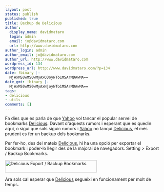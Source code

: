 ```yaml
---
layout: post
status: publish
published: true
title: Backup de Delicious
author:
  display_name: davidmataro
  login: admin
  email: jo@davidmataro.com
  url: http://www.davidmataro.com
author_login: admin
author_email: jo@davidmataro.com
author_url: http://www.davidmataro.com
wordpress_id: 134
wordpress_url: http://www.davidmataro.com/?p=134
date: !binary |-
  MjAxMS0wMS0wMyAxODoyNTo1MSArMDAwMA==
date_gmt: !binary |-
  MjAxMS0wMS0wMyAxNjoyNTo1MSArMDAwMA==
tags:
- delicious
- utils
comments: []
---
```

<p>Fa dies que es parla de que <a title="Yahoo" href="http://www.yahoo.com">Yahoo</a> vol tancar el popular servei de bookmarks <a title="Delicious" href="http://delicious.com" target="_blank">Delicious</a>. Davant d'aquests rumors i esperant que es quedin aquí, o sigui que sols siguin rumors i <a title="Yahoo" href="http://www.yahoo.com">Yahoo</a> no tanqui <a title="Delicious" href="http://delicious.com" target="_blank">Delicious</a>, el més prudent es fer un backup dels bookmarks.</p>
<p>Per fer-ho, des del mateix <a title="Delicious" href="http://delicious.com" target="_blank">Delicious</a>, hi ha una opció per exportar el bookmark i poder-lo llegir des de la majorai de navegadors. Setting &gt; Export / Backup Bookmarks.</p>
<p><a href="http://www.davidmataro.com/wp-content/uploads/2011/01/export-delicious-bookmark.png"><img class="aligncenter size-medium wp-image-135" title="export delicious bookmark" src="http://www.davidmataro.com/wp-content/uploads/2011/01/export-delicious-bookmark-300x40.png" alt="Delicious Export / Backup Bookmarks" width="300" height="40" /></a></p>
<p>Ara sols cal esperar que <a title="Delicious" href="http://delicious.com" target="_blank">Delicious</a> segueixi en funcionament per molt de temps.</p>
